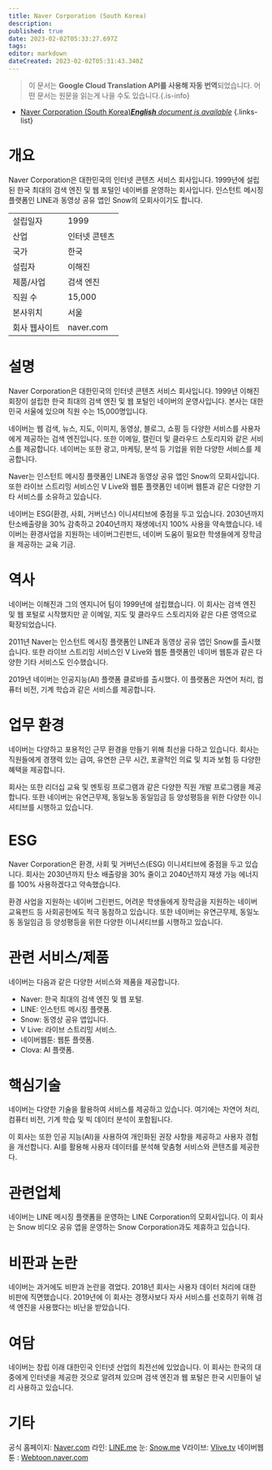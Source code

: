 ```yaml
---
title: Naver Corporation (South Korea)
description: 
published: true
date: 2023-02-02T05:33:27.697Z
tags: 
editor: markdown
dateCreated: 2023-02-02T05:31:43.340Z
---
```


> 이 문서는 **Google Cloud Translation API를 사용해 자동 번역**되었습니다.
어떤 문서는 원문을 읽는게 나을 수도 있습니다.{.is-info}



- [Naver Corporation (South Korea)***English** document is available*](/en/Knowledge-base/Dictionary/Company/naver-corporation-south-korea)
{.links-list}


# 개요

Naver Corporation은 대한민국의 인터넷 콘텐츠 서비스 회사입니다. 1999년에 설립된 한국 최대의 검색 엔진 및 웹 포털인 네이버를 운영하는 회사입니다. 인스턴트 메시징 플랫폼인 LINE과 동영상 공유 앱인 Snow의 모회사이기도 합니다.

| | |
|------------------|------------------|
| 설립일자 | 1999 |
| 산업 | 인터넷 콘텐츠 |
| 국가 | 한국 |
| 설립자 | 이해진 |
| 제품/사업 | 검색 엔진 |
| 직원 수 | 15,000 |
| 본사위치 | 서울 |
| 회사 웹사이트 | naver.com |

# 설명

Naver Corporation은 대한민국의 인터넷 콘텐츠 서비스 회사입니다. 1999년 이해진 회장이 설립한 한국 최대의 검색 엔진 및 웹 포털인 네이버의 운영사입니다. 본사는 대한민국 서울에 있으며 직원 수는 15,000명입니다.

네이버는 웹 검색, 뉴스, 지도, 이미지, 동영상, 블로그, 쇼핑 등 다양한 서비스를 사용자에게 제공하는 검색 엔진입니다. 또한 이메일, 캘린더 및 클라우드 스토리지와 같은 서비스를 제공합니다. 네이버는 또한 광고, 마케팅, 분석 등 기업을 위한 다양한 서비스를 제공합니다.

Naver는 인스턴트 메시징 플랫폼인 LINE과 동영상 공유 앱인 Snow의 모회사입니다. 또한 라이브 스트리밍 서비스인 V Live와 웹툰 플랫폼인 네이버 웹툰과 같은 다양한 기타 서비스를 소유하고 있습니다.

네이버는 ESG(환경, 사회, 거버넌스) 이니셔티브에 중점을 두고 있습니다. 2030년까지 탄소배출량을 30% 감축하고 2040년까지 재생에너지 100% 사용을 약속했습니다. 네이버는 환경사업을 지원하는 네이버그린펀드, 네이버 도움이 필요한 학생들에게 장학금을 제공하는 교육 기금.

# 역사

네이버는 이해진과 그의 엔지니어 팀이 1999년에 설립했습니다. 이 회사는 검색 엔진 및 웹 포털로 시작했지만 곧 이메일, 지도 및 클라우드 스토리지와 같은 다른 영역으로 확장되었습니다.

2011년 Naver는 인스턴트 메시징 플랫폼인 LINE과 동영상 공유 앱인 Snow를 출시했습니다. 또한 라이브 스트리밍 서비스인 V Live와 웹툰 플랫폼인 네이버 웹툰과 같은 다양한 기타 서비스도 인수했습니다.

2019년 네이버는 인공지능(AI) 플랫폼 클로바를 출시했다. 이 플랫폼은 자연어 처리, 컴퓨터 비전, 기계 학습과 같은 서비스를 제공합니다.

# 업무 환경

네이버는 다양하고 포용적인 근무 환경을 만들기 위해 최선을 다하고 있습니다. 회사는 직원들에게 경쟁력 있는 급여, 유연한 근무 시간, 포괄적인 의료 및 치과 보험 등 다양한 혜택을 제공합니다.

회사는 또한 리더십 교육 및 멘토링 프로그램과 같은 다양한 직원 개발 프로그램을 제공합니다. 또한 네이버는 유연근무제, 동일노동 동일임금 등 양성평등을 위한 다양한 이니셔티브를 시행하고 있습니다.

# ESG

Naver Corporation은 환경, 사회 및 거버넌스(ESG) 이니셔티브에 중점을 두고 있습니다. 회사는 2030년까지 탄소 배출량을 30% 줄이고 2040년까지 재생 가능 에너지를 100% 사용하겠다고 약속했습니다.

환경 사업을 지원하는 네이버 그린펀드, 어려운 학생들에게 장학금을 지원하는 네이버 교육펀드 등 사회공헌에도 적극 동참하고 있습니다. 또한 네이버는 유연근무제, 동일노동 동일임금 등 양성평등을 위한 다양한 이니셔티브를 시행하고 있습니다.

# 관련 서비스/제품

네이버는 다음과 같은 다양한 서비스와 제품을 제공합니다.

- Naver: 한국 최대의 검색 엔진 및 웹 포털.
- LINE: 인스턴트 메시징 플랫폼.
- Snow: 동영상 공유 앱입니다.
- V Live: 라이브 스트리밍 서비스.
- 네이버웹툰: 웹툰 플랫폼.
- Clova: AI 플랫폼.

# 핵심기술

네이버는 다양한 기술을 활용하여 서비스를 제공하고 있습니다. 여기에는 자연어 처리, 컴퓨터 비전, 기계 학습 및 빅 데이터 분석이 포함됩니다.

이 회사는 또한 인공 지능(AI)을 사용하여 개인화된 권장 사항을 제공하고 사용자 경험을 개선합니다. AI를 활용해 사용자 데이터를 분석해 맞춤형 서비스와 콘텐츠를 제공한다.

# 관련업체

네이버는 LINE 메시징 플랫폼을 운영하는 LINE Corporation의 모회사입니다. 이 회사는 Snow 비디오 공유 앱을 운영하는 Snow Corporation과도 제휴하고 있습니다.

# 비판과 논란

네이버는 과거에도 비판과 논란을 겪었다. 2018년 회사는 사용자 데이터 처리에 대한 비판에 직면했습니다. 2019년에 이 회사는 경쟁사보다 자사 서비스를 선호하기 위해 검색 엔진을 사용했다는 비난을 받았습니다.

# 여담

네이버는 창립 이래 대한민국 인터넷 산업의 최전선에 있었습니다. 이 회사는 한국의 대중에게 인터넷을 제공한 것으로 알려져 있으며 검색 엔진과 웹 포털은 한국 시민들이 널리 사용하고 있습니다.

# 기타

공식 홈페이지: [Naver.com](https://www.naver.com/)
라인: [LINE.me](https://line.me/)
눈: [Snow.me](https://snow.me/)
V라이브: [Vlive.tv](https://www.vlive.tv/)
네이버웹툰 : [Webtoon.naver.com](https://www.webtoon.naver.com/)